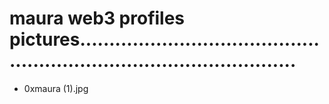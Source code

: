 # maura web3 profiles pictures..........................................................................................
- 0xmaura (1).jpg
